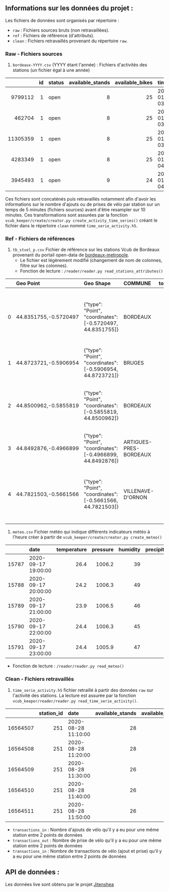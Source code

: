 ## Informations sur les données du projet :

Les fichiers de données sont organisés par répertoire : 
 - `raw` : Fichiers sources bruts (non retravaillées).
 - `ref` : Fichiers de référence (d'attributs).
 - `clean` : Fichiers retravaillés provenant du répertoire `raw`.

### Raw - Fichiers sources

1. `bordeaux-YYYY.csv` (YYYY étant l'année) : Fichiers d'activités des stations (un fichier égal à une année)

|          |   id | status   |   available_stands |   available_bikes | timestamp           |
|---------:|-----:|:---------|-------------------:|------------------:|:--------------------|
|  9799112 |    1 | open     |                  8 |                25 | 2020-01-01 03:49:13 |
|   462704 |    1 | open     |                  8 |                25 | 2020-01-01 03:54:13 |
| 11305359 |    1 | open     |                  8 |                25 | 2020-01-01 03:57:13 |
|  4283349 |    1 | open     |                  8 |                25 | 2020-01-01 04:02:13 |
|  3945493 |    1 | open     |                  9 |                24 | 2020-01-01 04:08:13 |

Ces fichiers sont concaténés puis retravaillés notamment afin d'avoir les informations sur le nombre d'ajouts ou de prises de vélo par station sur un temps de 5 minutes (fichiers sources) avant d'être resampler sur 10 minutes. Ces transformations sont assurées par la fonction `vcub_keeper/create/creator.py create_activity_time_series()` créant le fichier dans le répertoire `clean` nommé `time_serie_activity.h5`.


### Ref - Fichiers de références

1. `tb_stvel_p.csv` Fichier de référence sur les stations Vcub de Bordeaux provenant du portail open-data de [bordeaux-metropole](https://opendata.bordeaux-metropole.fr/explore/dataset/tb_stvel_p/information/?sort=-gid&q=croix+blanche).
   - Le fichier est légèrement modifié (changement de nom de colonnes, filtre sur les colonnes).
   - Fonction de lecture : `/reader/reader.py read_stations_attributes()`
  
|    | Geo Point             | Geo Shape                                                  | COMMUNE                |   total_stand | NOM                                                                                       | TYPEA   | ADRESSE                           | TARIF    |   station_id |     lat |       lon |
|---:|:----------------------|:-----------------------------------------------------------|:-----------------------|--------------:|:------------------------------------------------------------------------------------------|:--------|:----------------------------------|:---------|-------------:|--------:|----------:|
|  0 | 44.8351755,-0.5720497 | {"type": "Point", "coordinates": [-0.5720497, 44.8351755]} | BORDEAUX               |            17 | Grosse Cloche (fermée depuis le 26/09/2016. Réouverture prévue septembre 2017)            | VCUB    | 12 place de la Ferme de Richemont | VLS      |          104 | 44.8352 | -0.57205  |
|  1 | 44.8723721,-0.5906954 | {"type": "Point", "coordinates": [-0.5906954, 44.8723721]} | BRUGES                 |            20 | Bruges La Vache                                                                           | VCUB    | Rue Léopold Laplante              | VLS PLUS |          169 | 44.8724 | -0.590695 |
|  2 | 44.8500962,-0.5855819 | {"type": "Point", "coordinates": [-0.5855819, 44.8500962]} | BORDEAUX               |            16 | Place Marie Brizard (supprimée le 11 mars 2016 en raison des travaux tram D)              | VCUB    | 209 rue Fondaudège                | VLS      |           35 | 44.8501 | -0.585582 |
|  3 | 44.8492876,-0.4966899 | {"type": "Point", "coordinates": [-0.4966899, 44.8492876]} | ARTIGUES-PRES-BORDEAUX |            19 | Artigues Feydeau                                                                          | VCUB    | 22 Boulevard Feydeau              | VLS PLUS |          150 | 44.8493 | -0.49669  |
|  4 | 44.7821503,-0.5661566 | {"type": "Point", "coordinates": [-0.5661566, 44.7821503]} | VILLENAVE-D'ORNON      |            21 | Pont de la Maye (retirée le 19 novembre 2015 en raison des travaux d'extension du tram C) | VCUB    | face au 564 route de Toulouse     | VLS PLUS |           76 | 44.7822 | -0.566157 |


1. `meteo.csv` Fichier météo qui indique différents indicateurs météo à l'heure créer à partir de `vcub_keeper/create/creator.py create_meteo()`

|       | date                |   temperature |   pressure |   humidity |   precipitation |   wind_speed |
|------:|:--------------------|--------------:|-----------:|-----------:|----------------:|-------------:|
| 15787 | 2020-09-17 19:00:00 |          26.4 |     1006.2 |         39 |               0 |          1.5 |
| 15788 | 2020-09-17 20:00:00 |          24.2 |     1006.3 |         49 |               0 |          0.5 |
| 15789 | 2020-09-17 21:00:00 |          23.9 |     1006.5 |         46 |               0 |          2.6 |
| 15790 | 2020-09-17 22:00:00 |          24.4 |     1006.3 |         45 |               0 |          3.1 |
| 15791 | 2020-09-17 23:00:00 |          24.4 |     1005.9 |         47 |               0 |          2.6 |

   - Fonction de lecture : `/reader/reader.py read_meteo()`


### Clean - Fichiers retravaillés

1. `time_serie_activity.h5` fichier retraillé à partir des données `raw` sur l'activité des stations. La lecture est assurée par la fonction  `vcub_keeper/reader/reader.py read_time_serie_activity()`. 


|          |   station_id | date                |   available_stands |   available_bikes |   status |   transactions_in |   transactions_out |   transactions_all |
|---------:|-------------:|:--------------------|-------------------:|------------------:|---------:|------------------:|-------------------:|-------------------:|
| 16564507 |          251 | 2020-08-28 11:10:00 |                 28 |                12 |        1 |                 0 |                  0 |                  0 |
| 16564508 |          251 | 2020-08-28 11:20:00 |                 28 |                12 |        1 |                 0 |                  0 |                  0 |
| 16564509 |          251 | 2020-08-28 11:30:00 |                 26 |                14 |        1 |                 2 |                  0 |                  2 |
| 16564510 |          251 | 2020-08-28 11:40:00 |                 26 |                14 |        1 |                 0 |                  0 |                  0 |
| 16564511 |          251 | 2020-08-28 11:50:00 |                 26 |                14 |        1 |                 0 |                  0 |                  0 |

- `transactions_in` : Nombre d'ajouts de vélo qu'il y a eu pour une même station entre 2 points de données
- `transactions_out` : Nombre de prise de vélo qu'il y a eu pour une même station entre 2 points de données 
- `transactions_in` : Nombre de transactions de vélo (ajout et prise) qu'il y a eu pour une même
    station entre 2 points de données

## API de données : 

Les données live sont obtenu par le projet [Jitenshea](https://github.com/garaud/jitenshea)
